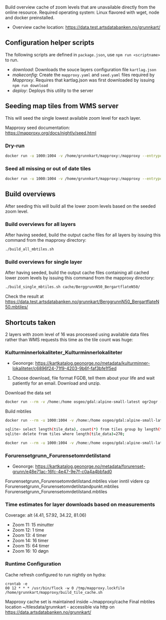 Build overview cache of zoom levels that are unavailable directly from the online resource. Required operating system: Linux flavored with wget, node and docker preinstalled.

- Overview cache location: https://data.test.artsdatabanken.no/grunnkart/

## Configuration helper scripts

The following scripts are defined in `package.json`, use `npm run <scriptname>` to run.

- _download_: Downloads the souce layers configuration file `kartlag.json`
- _makeconfig_: Create the `mapproxy.yaml` and `seed.yaml` files required by _Mapproxy_. Requires that kartlag.json was first downloaded by issuing `npm run download`
- _deploy_: Deploys this utility to the server

## Seeding map tiles from WMS server

This will seed the single lowest available zoom level for each layer.

Mapproxy seed documentation: https://mapproxy.org/docs/nightly/seed.html

### Dry-run

```bash
docker run -u 1000:1004 -v /home/grunnkart/mapproxy:/mapproxy --entrypoint="/usr/local/bin/mapproxy-seed" -w="/mapproxy" kartoza/mapproxy -f mapproxy.yaml -s seed.yaml --dry-run --seed ALL --continue
```

### Seed all missing or out of date tiles

```bash
docker run -u 1000:1004 -v /home/grunnkart/mapproxy:/mapproxy --entrypoint="/usr/local/bin/mapproxy-seed" -w="/mapproxy" kartoza/mapproxy -f mapproxy.yaml -s seed.yaml --seed ALL --continue
```

## Build overviews

After seeding this will build all the lower zoom levels based on the seeded zoom level.

### Build overviews for all layers

After having seeded, build the output cache files for all layers by issuing this command from the mapproxy directory:

```bash
./build_all_mbtiles.sh
```

### Build overviews for single layer

After having seeded, build the output cache files containing all cached lower zoom levels by issuing this command from the mapproxy directory:

```bash
./build_single_mbtiles.sh cache/BerggrunnN50_BergartflateN50/
```

Check the result at https://data.test.artsdatabanken.no/grunnkart/BerggrunnN50_BergartflateN50.mbtiles/

## Shortcuts taken

2 layers with zoom level of 16 was processed using available data files rather than WMS requests this time as the tile count was huge:

### Kulturminnerlokaliteter_Kulturminnerlokaliteter

- Geonorge: https://kartkatalog.geonorge.no/metadata/kulturminner-lokaliteter/c6896f24-71f9-4203-9b6f-faf3bfe1f5ed

1. Choose download, file format FGDB, tell them about your life and wait patiently for an email. Download and unzip.

Download the data set

```bash
docker run --rm -v /home:/home osgeo/gdal:alpine-small-latest ogr2ogr -t_srs EPSG:3857 $PWD/kulturminner_lokaliteter_3857.shp $PWD/kulturminner_lokaliteter.geojson
```

Build mbtiles

```bash
docker run --rm -u 1000:1004 -v /home:/home osgeo/gdal:alpine-small-latest gdal_rasterize -ot Byte -burn 102 -burn 124 -burn 171 -burn 255 -tr 2.3886571325 2.3886571325 -of MBTiles /home/grunnkart/mapproxy/cache_manual/kulturminner_lokaliteter_3857.shp /home/grunnkart/tilesdata/grunnkart/Kulturminnerlokaliteter_Kulturminnerlokaliteter.mbtiles

sqlite> select length(tile_data), count(*) from tiles group by length(tile_data) order by count(*) desc limit 10;
sqlite> delete from tiles where length(tile_data)=270;

docker run --rm -u 1000:1004 -v /home:/home osgeo/gdal:alpine-small-latest gdaladdo -r cubic -minsize 1 /home/grunnkart/tilesdata/grunnkart/Kulturminnerlokaliteter_Kulturminnerlokaliteter.mbtiles
```

### Forurensetgrunn_Forurensetomrdetilstand

- Geonorge: https://kartkatalog.geonorge.no/metadata/forurenset-grunn/e48e71ac-16fc-4e47-9e7f-c0a4a4bbfad0

Forurensetgrunn_Forurensetomrdetilstand.mbtiles viser inntil videre
cp Forurensetgrunn_Forurensetomrdetilstandpunkt.mbtiles Forurensetgrunn_Forurensetomrdetilstand.mbtiles

### Time estimates for layer downloads based on measurements

Coverage: alt (4.41, 57.92, 34.22, 81.06)

- Zoom 11: 15 minutter
- Zoom 12: 1 time
- Zoom 13: 4 timer
- Zoom 14: 16 timer
- Zoom 15: 64 timer
- Zoom 16: 10 døgn

### Runtime Configuration

Cache refresh configured to run nightly on hydra:

```
crontab -e
00 12 * * * /usr/bin/flock -w 0 /tmp/mapproxy.lockfile /home/grunnkart/mapproxy/build_tile_cache.sh
```

Mapproxy cache set is maintained inside ~/mapproxy/cache
Final mbtiles location ~/tilesdata/grunnkart - accessible via http on https://data.artsdatabanken.no/grunnkart/
